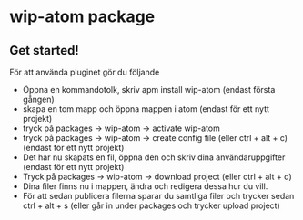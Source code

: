 # wip-atom package

## Get started!

För att använda pluginet gör du följande
* Öppna en kommandotolk, skriv apm install wip-atom (endast första gången)
* skapa en tom mapp och öppna mappen i atom (endast för ett nytt projekt)
* tryck på packages -> wip-atom -> activate wip-atom
* tryck på packages -> wip-atom -> create config file (eller ctrl + alt + c)  (endast för ett nytt projekt)
* Det har nu skapats en fil, öppna den och skriv dina användaruppgifter  (endast för ett nytt projekt)
* Tryck på packages -> wip-atom -> download project (eller ctrl + alt + d)
* Dina filer finns nu i mappen, ändra och redigera dessa hur du vill.
* För att sedan publicera filerna sparar du samtliga filer och trycker sedan ctrl + alt + s (eller går in under packages och trycker upload project)

